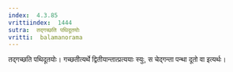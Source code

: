 ```yaml
---
index:  4.3.85
vrittiindex:  1444
sutra:  तद्गच्छति पथिदूतयोः
vritti:  balamanorama 
---
```


तद्गच्छति पथिदूतयोः। गच्छतीत्यर्थे द्वितीयान्तात्प्रत्ययाः स्युः, स चेद्गन्ता पन्था दूतो वा इत्यर्थः। 

